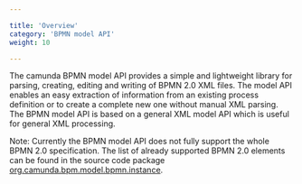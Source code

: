 ```yaml
---

title: 'Overview'
category: 'BPMN model API'
weight: 10

---
```


The camunda BPMN model API provides a simple and lightweight library for parsing,
creating, editing and writing of BPMN 2.0 XML files. The model API enables an easy
extraction of information from an existing process definition or to create a
complete new one without manual XML parsing. The BPMN model API is based on a
general XML model API which is useful for general XML processing.

Note: Currently the BPMN model API does not fully support the whole BPMN 2.0 specification.
The list of already supported BPMN 2.0 elements can be found in the source code package
[org.camunda.bpm.model.bpmn.instance](ref:/api-references/javadoc/index.html?org/camunda/bpm/model/bpmn/instance/package-summary.html).

